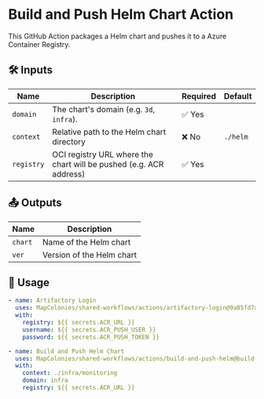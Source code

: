 # Build and Push Helm Chart Action

This GitHub Action packages a Helm chart and pushes it to a Azure Container Registry.

## 🛠 Inputs

| Name         | Description                                                                                   | Required | Default                |
|--------------|-----------------------------------------------------------------------------------------------|----------|------------------------|
| `domain`      | The chart's domain (e.g. `3d`, `infra`).                      | ✅ Yes   |                    |
| `context`    | Relative path to the Helm chart directory                                                     | ❌ No   | `./helm`               |
| `registry`   | OCI registry URL where the chart will be pushed (e.g. ACR address)                            | ✅ Yes   |                       |


## 📤 Outputs

| Name    | Description                      |
|---------|----------------------------------|
| `chart` | Name of the Helm chart           |
| `ver`   | Version of the Helm chart        |

## 🚀 Usage

<!-- x-release-please-start-version -->

```yaml
- name: Artifactory Login
  uses: MapColonies/shared-workflows/actions/artifactory-login@9a05fd7a01e18746d69cc210b7e6defbd1cc79fc # v1.0.0
  with:
    registry: ${{ secrets.ACR_URL }}
    username: ${{ secrets.ACR_PUSH_USER }}
    password: ${{ secrets.ACR_PUSH_TOKEN }}

- name: Build and Push Helm Chart
  uses: MapColonies/shared-workflows/actions/build-and-push-helm@build-and-push-helm-v1.0.0
  with:
    context: ./infra/monitoring
    domain: infra
    registry: ${{ secrets.ACR_URL }}
```

<!-- x-release-please-end-version -->
